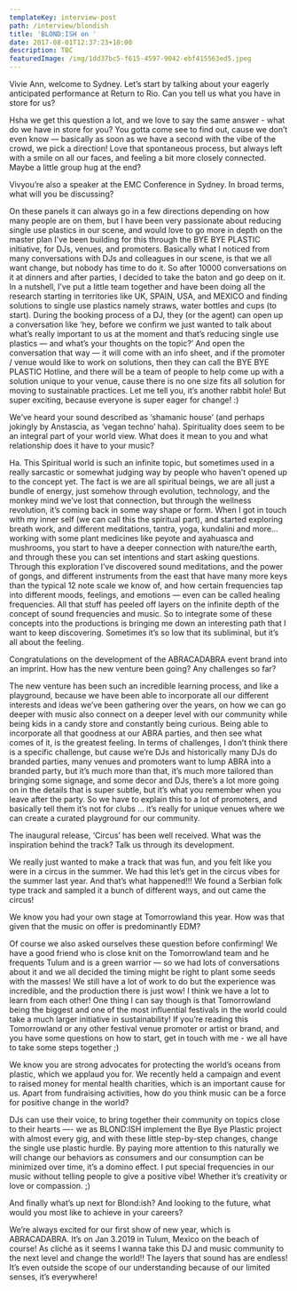 ```yaml
---
templateKey: interview-post
path: /interview/blondish
title: 'BLOND:ISH on '
date: 2017-08-01T12:37:23+10:00
description: TBC
featuredImage: /img/1dd37bc5-f615-4597-9042-ebf415563ed5.jpeg
---
```

Vivie Ann, welcome to Sydney. Let’s start by talking about your eagerly anticipated performance at Return to Rio. Can you tell us what you have in store for us?

Hsha we get this question a lot, and we love to say the same answer - what do we have in store for you? You gotta come see to find out, cause we don’t even know — basically as soon as we have a second with the vibe of the crowd, we pick a direction!  Love that spontaneous process, but always left with a smile on all our faces, and feeling a bit more closely connected. Maybe a little group hug at the end? 

Vivyou’re also a speaker at the EMC Conference in Sydney. In broad terms, what will you be discussing?

On these panels it can always go in a few directions depending on how many people are on them, but I have been very passionate about reducing single use plastics in our scene, and would love to go more in depth on the master plan I’ve been building for this through the BYE BYE PLASTIC initiative, for DJs, venues, and promoters. Basically what I noticed from many conversations with DJs and colleagues in our scene, is that we all want change, but nobody has time to do it. So after 10000 conversations on it at dinners and after parties, I decided to take the baton and go deep on it.  In a nutshell, I’ve put a little team together and have been doing all the research starting in territories like UK, SPAIN, USA, and MEXICO and finding solutions to single use plastics namely straws, water bottles and cups (to start). During the booking process of a DJ, they (or the agent) can open up a conversation like ‘hey, before we confirm we just wanted to talk about what’s really important to us at the moment and that’s reducing single use plastics — and what’s your thoughts on the topic?’ And open the conversation that way — it will come with an info sheet, and if the promoter / venue would like to work on solutions, then they can call the BYE BYE PLASTIC Hotline, and there will be a team of people to help come up with a solution unique to your venue, cause there is no one size fits all solution for moving to sustainable practices. Let me tell you, it’s another rabbit hole! But super exciting, because everyone is super eager for change! :) 

We’ve heard your sound described as ‘shamanic house’ (and perhaps jokingly by Anstascia, as ‘vegan techno’ haha). Spirituality does seem to be an integral part of your world view. What does it mean to you and what relationship does it have to your music?

Ha. This Spiritual world is such an infinite topic, but sometimes used in a really sarcastic or somewhat judging way by people who haven’t opened up to the concept yet.  The fact is we are all spiritual beings, we are all just a bundle of energy, just somehow through evolution, technology, and the monkey mind we’ve lost that connection, but through the wellness revolution, it’s coming back in some way shape or form. When I got in touch with my inner self (we can call this the spiritual part), and started exploring breath work, and different meditations, tantra, yoga, kundalini and more… working with some plant medicines like peyote and ayahuasca and mushrooms, you start to have a deeper connection with nature/the earth, and through these you can set intentions and start asking questions. Through this exploration I’ve discovered sound meditations, and the power of gongs, and different instruments from the east that have many more keys than the typical 12 note scale we know of, and how certain frequencies tap into different moods, feelings, and emotions — even can be called healing frequencies.  All that stuff has peeled off layers on the infinite depth of the concept of sound frequencies and music.   So to integrate some of these concepts into the productions is bringing me down an interesting path that I want to keep discovering.  Sometimes it’s so low that its subliminal, but it’s all about the feeling. 

Congratulations on the development of the ABRACADABRA event brand into an imprint. How has the new venture been going? Any challenges so far?

The new venture has been such an incredible learning process, and like a playground, because we have been able to incorporate all our different interests and ideas we’ve been gathering over the years, on how we can go deeper with music also connect on a deeper level with our community while being kids in a candy store and constantly being curious. Being able to incorporate all that goodness at our ABRA parties, and then see what comes of it, is the greatest feeling. In terms of challenges, I don’t think there is a specific challenge, but cause we’re DJs and historically many DJs do branded parties, many venues and promoters want to lump ABRA into a branded party, but it’s much more than that, it’s much more tailored than bringing some signage, and some decor and DJs, there’s a lot more going on in the details that is super subtle, but it’s what you remember when you leave after the party. So we have to explain this to a lot of promoters, and basically tell them it’s not for clubs … it’s really for unique venues where we can create a curated playground for our community. 

The inaugural release, ‘Circus’ has been well received. What was the inspiration behind the track? Talk us through its development.

We really just wanted to make a track that was fun, and you felt like you were in a circus in the summer.  We had this let’s get in the circus vibes for the summer last year. And that’s what happened!!! We found a Serbian folk type track and sampled it a bunch of different ways, and out came the circus! 

We know you had your own stage at Tomorrowland this year. How was that given that the music on offer is predominantly EDM?

Of course we also asked ourselves these question before confirming! We have a good friend who is close knit on the Tomorrowland team and he frequents Tulum and is a green warrior — so we had lots of conversations about it and we all decided the timing might be right to plant some seeds with the masses! We still have a lot of work to do but the experience was incredible, and the production there is just wow! I think we have a lot to learn from each other! One thing I can say though is that Tomorrowland being the biggest and one of the most influential festivals in the world could take a much larger initiative in sustainability! If you’re reading this Tomorrowland or any other festival venue promoter or artist or brand, and you have some questions on how to start, get in touch with me - we all have to take some steps together  ;) 

We know you are strong advocates for protecting the world’s oceans from plastic, which we applaud you for. We recently held a campaign and event to raised money for mental health charities, which is an important cause for us. Apart from fundraising activities, how do you think music can be a force for positive change in the world? 

DJs can use their voice, to bring together their community on topics close to their hearts —- we as BLOND:ISH implement the Bye Bye Plastic project with almost every gig, and with these little step-by-step changes, change the single use plastic hurdle. By paying more attention to this naturally we will change our behaviors as consumers and our consumption can be minimized over time, it’s a domino effect. I put special frequencies in our music without telling people to give a positive vibe! Whether it’s creativity or love or compassion. ;) 

And finally what’s up next for Blond:ish? And looking to the future, what would you most like to achieve in your careers?

We’re always excited for our first show of new year, which is ABRACADABRA. It’s on Jan 3.2019 in Tulum, Mexico on the beach of course! As cliché as it seems I wanna take this DJ and music community to the next level and change the world!! The layers that sound has are endless! It’s even outside the scope of our understanding because of our limited senses, it’s everywhere!
